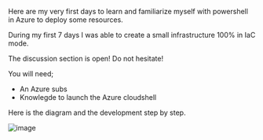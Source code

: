 Here are my very first days to learn and familiarize myself with powershell in Azure to deploy some resources.

During my first 7 days I was able to create a small infrastructure 100% in IaC mode.

The discussion section is open! Do not hesitate!

You will need;

-   An Azure subs
-   Knowlegde to launch the Azure cloudshell


Here is the diagram and the development step by step.

![image](https://user-images.githubusercontent.com/101357756/222868792-078a80e1-0c9a-40f3-bb9c-76f54eca6d23.png)




